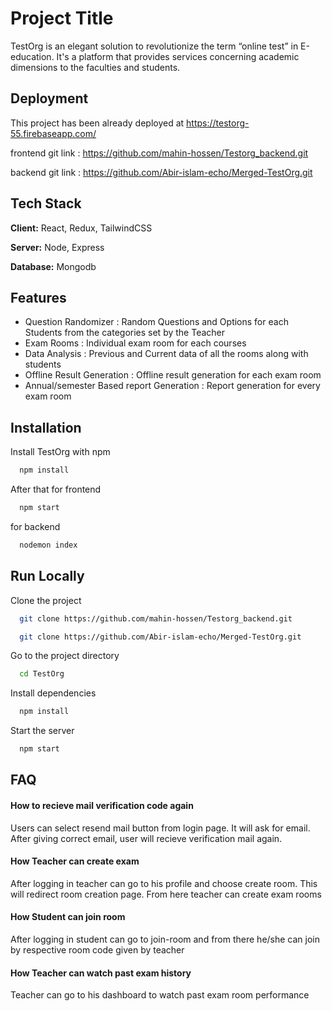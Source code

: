 # Project Title

TestOrg is an elegant solution to revolutionize the term “online test” in E-education. It's a platform that provides services concerning academic dimensions to the faculties and students.


## Deployment

This project has been already deployed at https://testorg-55.firebaseapp.com/

frontend git link : https://github.com/mahin-hossen/Testorg_backend.git

backend git link : https://github.com/Abir-islam-echo/Merged-TestOrg.git


## Tech Stack

**Client:** React, Redux, TailwindCSS

**Server:** Node, Express

**Database:** Mongodb



## Features

- Question Randomizer : Random Questions and Options for each Students from the categories set by the Teacher
- Exam Rooms : Individual exam room for each courses
- Data Analysis : Previous and Current data of all the rooms along with students
- Offline Result Generation : Offline result generation for each exam room
- Annual/semester Based report Generation : Report generation for every exam room


## Installation

Install TestOrg with npm

```bash
  npm install
```

After that for frontend

```bash
  npm start
```

for backend

```bash
  nodemon index
```

## Run Locally

Clone the project

```bash
  git clone https://github.com/mahin-hossen/Testorg_backend.git
```

```bash
  git clone https://github.com/Abir-islam-echo/Merged-TestOrg.git
```

Go to the project directory

```bash
  cd TestOrg
```

Install dependencies

```bash
  npm install
```

Start the server

```bash
  npm start
```

## FAQ

#### How to recieve mail verification code again

Users can select resend mail button from login page. It will ask for email. After giving correct email, user will recieve verification mail again.

#### How Teacher can create exam

After logging in teacher can go to his profile and choose create room. This will redirect room creation page. From here teacher can create exam rooms

#### How Student can join room

After logging in student can go to join-room and from there he/she can join by respective room code given by teacher

#### How Teacher can watch past exam history

Teacher can go to his dashboard to watch past exam room performance
